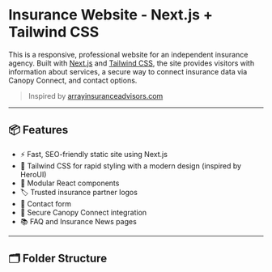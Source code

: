 # Insurance Website - Next.js + Tailwind CSS

This is a responsive, professional website for an independent insurance agency. Built with [Next.js](https://nextjs.org/) and [Tailwind CSS](https://tailwindcss.com/), the site provides visitors with information about services, a secure way to connect insurance data via Canopy Connect, and contact options.

> Inspired by [arrayinsuranceadvisors.com](https://arrayinsuranceadvisors.com/)

---

## 📦 Features

- ⚡ Fast, SEO-friendly static site using Next.js
- 🎨 Tailwind CSS for rapid styling with a modern design (inspired by HeroUI)
- 🧠 Modular React components
- 🏷️ Trusted insurance partner logos
- 📩 Contact form
- 🔐 Secure Canopy Connect integration
- 📚 FAQ and Insurance News pages

---

## 🗂 Folder Structure

